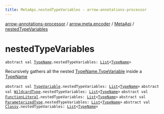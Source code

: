 ```yaml
---
title: MetaApi.nestedTypeVariables - arrow-annotations-processor
---
```


[arrow-annotations-processor](../../index.html) / [arrow.meta.encoder](../index.html) / [MetaApi](index.html) / [nestedTypeVariables](./nested-type-variables.html)

# nestedTypeVariables

`abstract val `[`TypeName`](../../arrow.meta.ast/-type-name/index.html)`.nestedTypeVariables: `[`List`](https://kotlinlang.org/api/latest/jvm/stdlib/kotlin.collections/-list/index.html)`<`[`TypeName`](../../arrow.meta.ast/-type-name/index.html)`>`

Recursively gathers all the nested [TypeName.TypeVariable](../../arrow.meta.ast/-type-name/-type-variable/index.html) inside a [TypeName](../../arrow.meta.ast/-type-name/index.html)

`abstract val `[`TypeVariable`](../../arrow.meta.ast/-type-name/-type-variable/index.html)`.nestedTypeVariables: `[`List`](https://kotlinlang.org/api/latest/jvm/stdlib/kotlin.collections/-list/index.html)`<`[`TypeName`](../../arrow.meta.ast/-type-name/index.html)`>`
`abstract val `[`WildcardType`](../../arrow.meta.ast/-type-name/-wildcard-type/index.html)`.nestedTypeVariables: `[`List`](https://kotlinlang.org/api/latest/jvm/stdlib/kotlin.collections/-list/index.html)`<`[`TypeName`](../../arrow.meta.ast/-type-name/index.html)`>`
`abstract val `[`FunctionLiteral`](../../arrow.meta.ast/-type-name/-function-literal/index.html)`.nestedTypeVariables: `[`List`](https://kotlinlang.org/api/latest/jvm/stdlib/kotlin.collections/-list/index.html)`<`[`TypeName`](../../arrow.meta.ast/-type-name/index.html)`>`
`abstract val `[`ParameterizedType`](../../arrow.meta.ast/-type-name/-parameterized-type/index.html)`.nestedTypeVariables: `[`List`](https://kotlinlang.org/api/latest/jvm/stdlib/kotlin.collections/-list/index.html)`<`[`TypeName`](../../arrow.meta.ast/-type-name/index.html)`>`
`abstract val `[`Classy`](../../arrow.meta.ast/-type-name/-classy/index.html)`.nestedTypeVariables: `[`List`](https://kotlinlang.org/api/latest/jvm/stdlib/kotlin.collections/-list/index.html)`<`[`TypeName`](../../arrow.meta.ast/-type-name/index.html)`>`
